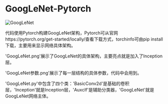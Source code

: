 # GoogLeNet-Pytorch
![GoogLeNet](https://badgen.net/badge/GoogLeNet/Pytorch/cyan?icon=github)

代码使用Pytorch构建GoogLeNet架构，Pytorch可从官网https://pytorch.org/get-started/locally/查看下载方式，torchinfo可由pip install下载，主要用来显示网络具体架构。

'GoogLeNet.png'展示了GoogLeNet的具体架构，主要亮点就是加入了Inception层。

'GoogLeNet参数.png'展示了每一层结构的具体参数，代码中会用到。

'GoogLeNet.py'中包含了四个类：'BasicConv2d'是基础的卷积层，'Inception'就是Inception层，'Auxclf'是辅助分类器，'GoogLeNet'就是GoogLeNet网络主体。
